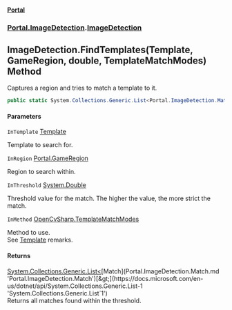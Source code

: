 #### [Portal](index.md 'index')
### [Portal.ImageDetection](Portal.ImageDetection.md 'Portal.ImageDetection').[ImageDetection](Portal.ImageDetection.ImageDetection.md 'Portal.ImageDetection.ImageDetection')

## ImageDetection.FindTemplates(Template, GameRegion, double, TemplateMatchModes) Method

Captures a region and tries to match a template to it.

```csharp
public static System.Collections.Generic.List<Portal.ImageDetection.Match> FindTemplates(Portal.ImageDetection.Template? InTemplate, Portal.GameRegion InRegion, double InThreshold, OpenCvSharp.TemplateMatchModes InMethod);
```
#### Parameters

<a name='Portal.ImageDetection.ImageDetection.FindTemplates(Portal.ImageDetection.Template,Portal.GameRegion,double,OpenCvSharp.TemplateMatchModes).InTemplate'></a>

`InTemplate` [Template](Portal.ImageDetection.Template.md 'Portal.ImageDetection.Template')

Template to search for.

<a name='Portal.ImageDetection.ImageDetection.FindTemplates(Portal.ImageDetection.Template,Portal.GameRegion,double,OpenCvSharp.TemplateMatchModes).InRegion'></a>

`InRegion` [Portal.GameRegion](https://docs.microsoft.com/en-us/dotnet/api/Portal.GameRegion 'Portal.GameRegion')

Region to search within.

<a name='Portal.ImageDetection.ImageDetection.FindTemplates(Portal.ImageDetection.Template,Portal.GameRegion,double,OpenCvSharp.TemplateMatchModes).InThreshold'></a>

`InThreshold` [System.Double](https://docs.microsoft.com/en-us/dotnet/api/System.Double 'System.Double')

Threshold value for the match. The higher the value, the more strict the  
            match.

<a name='Portal.ImageDetection.ImageDetection.FindTemplates(Portal.ImageDetection.Template,Portal.GameRegion,double,OpenCvSharp.TemplateMatchModes).InMethod'></a>

`InMethod` [OpenCvSharp.TemplateMatchModes](https://docs.microsoft.com/en-us/dotnet/api/OpenCvSharp.TemplateMatchModes 'OpenCvSharp.TemplateMatchModes')

Method to use. <br/> See [Template](Portal.ImageDetection.Template.md 'Portal.ImageDetection.Template') remarks.

#### Returns
[System.Collections.Generic.List&lt;](https://docs.microsoft.com/en-us/dotnet/api/System.Collections.Generic.List-1 'System.Collections.Generic.List`1')[Match](Portal.ImageDetection.Match.md 'Portal.ImageDetection.Match')[&gt;](https://docs.microsoft.com/en-us/dotnet/api/System.Collections.Generic.List-1 'System.Collections.Generic.List`1')  
Returns all matches found within the threshold.